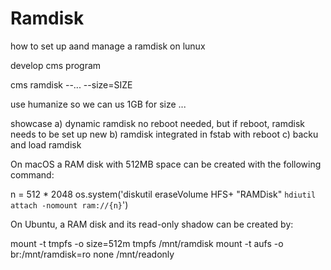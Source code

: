 # Ramdisk

how to set up aand manage a ramdisk on lunux

develop cms program 


cms ramdisk --... --size=SIZE

use humanize so we can us 1GB for size ...

showcase 
a) dynamic ramdisk no reboot needed, but if reboot, ramdisk needs to be set up new
b) ramdisk integrated in fstab with reboot
c) backu and load ramdisk


On macOS a RAM disk with 512MB space can be created with the following command:

n = 512 * 2048
os.system('diskutil eraseVolume HFS+ "RAMDisk" `hdiutil attach -nomount ram://{n}`')

On Ubuntu, a RAM disk and its read-only shadow can be created by:

mount -t tmpfs -o size=512m tmpfs /mnt/ramdisk
mount -t aufs -o br:/mnt/ramdisk=ro none /mnt/readonly
